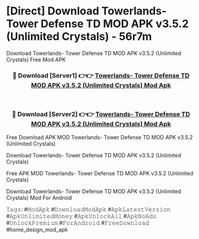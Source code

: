 # [Direct] Download Towerlands- Tower Defense TD MOD APK v3.5.2 (Unlimited Crystals) - 56r7m
Download Towerlands- Tower Defense TD MOD APK v3.5.2 (Unlimited Crystals) Free Mod APK

<div align="center">
<h3>🔴 Download [Server1] 👉👉 <a href="https://apk-comot.site?title=Towerlands-_Tower_Defense_TD_MOD_APK_v3.5.2_(Unlimited_Crystals)">Towerlands- Tower Defense TD MOD APK v3.5.2 (Unlimited Crystals) Mod Apk</a></h3><br>

<h3>🔴 Download [Server2] 👉👉 <a href="https://apk-comot.site?title=Towerlands-_Tower_Defense_TD_MOD_APK_v3.5.2_(Unlimited_Crystals)">Towerlands- Tower Defense TD MOD APK v3.5.2 (Unlimited Crystals) Mod Apk</a></h3>
</div>


Free Download APK MOD Towerlands- Tower Defense TD MOD APK v3.5.2 (Unlimited Crystals)

Download Towerlands- Tower Defense TD MOD APK v3.5.2 (Unlimited Crystals) 

Free APK MOD Towerlands- Tower Defense TD MOD APK v3.5.2 (Unlimited Crystals) 

Download Towerlands- Tower Defense TD MOD APK v3.5.2 (Unlimited Crystals) Mod For Android

𝚃𝚊𝚐𝚜: #𝙼𝚘𝚍𝙰𝚙𝚔 #𝙳𝚘𝚠𝚗𝚕𝚘𝚊𝚍𝙼𝚘𝚍𝙰𝚙𝚔 #𝙰𝚙𝚔𝙻𝚊𝚝𝚎𝚜𝚝𝚅𝚎𝚛𝚜𝚒𝚘𝚗 #𝙰𝚙𝚔𝚄𝚗𝚕𝚒𝚖𝚒𝚝𝚎𝚍𝙼𝚘𝚗𝚎𝚢 #𝙰𝚙𝚔𝚄𝚗𝚕𝚘𝚌𝚔𝙰𝚕𝚕 #𝙰𝚙𝚔𝙽𝚘𝙰𝚍𝚜 #𝚄𝚗𝚕𝚘𝚌𝚔𝙿𝚛𝚎𝚖𝚒𝚞𝚖 #𝙵𝚘𝚛𝙰𝚗𝚍𝚛𝚘𝚒𝚍 #𝙵𝚛𝚎𝚎𝙳𝚘𝚠𝚗𝚕𝚘𝚊𝚍 #home_design_mod_apk